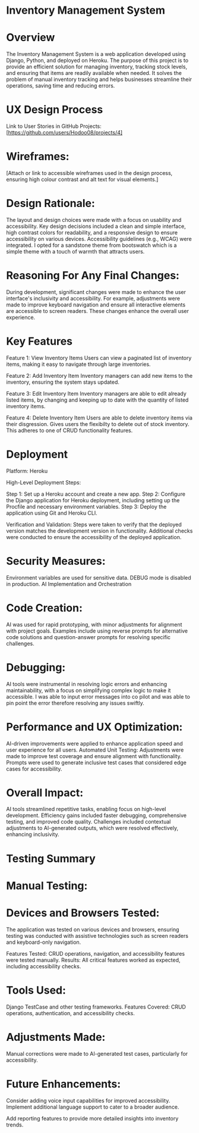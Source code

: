 # Inventory Management System

# Overview

The Inventory Management System is a web application developed using Django, Python, and deployed on Heroku. The purpose of this project is to provide an efficient solution for managing inventory, tracking stock levels, and ensuring that items are readily available when needed. It solves the problem of manual inventory tracking and helps businesses streamline their operations, saving time and reducing errors.

# UX Design Process

Link to User Stories in GitHub Projects:
[https://github.com/users/Hodoo08/projects/4]

# Wireframes:

[Attach or link to accessible wireframes used in the design process, ensuring high colour contrast and alt text for visual elements.]

# Design Rationale:

The layout and design choices were made with a focus on usability and accessibility. Key design decisions included a clean and simple interface, high contrast colors for readability, and a responsive design to ensure accessibility on various devices. Accessibility guidelines (e.g., WCAG) were integrated.
I opted for a sandstone theme from bootswatch which is a simple theme with a touch of warmth that attracts users.

# Reasoning For Any Final Changes:

During development, significant changes were made to enhance the user interface's inclusivity and accessibility. For example, adjustments were made to improve keyboard navigation and ensure all interactive elements are accessible to screen readers. These changes enhance the overall user experience.

# Key Features

Feature 1: View Inventory Items
Users can view a paginated list of inventory items, making it easy to navigate through large inventories.

Feature 2: Add Inventory Item
Inventory managers can add new items to the inventory, ensuring the system stays updated.

Feature 3: Edit Inventory Item
Inventory managers are able to edit already listed items, by changing and keeping up to date with the quantity of listed inventory items.

Feature 4: Delete Inventory Item
Users are able to delete inventory items via their disgression. Gives users the flexibilty to delete out of stock inventory. This adheres to one of CRUD functionality features.


# Deployment
Platform: Heroku

High-Level Deployment Steps:

Step 1: Set up a Heroku account and create a new app.
Step 2: Configure the Django application for Heroku deployment, including setting up the Procfile and necessary environment variables.
Step 3: Deploy the application using Git and Heroku CLI.

Verification and Validation:
Steps were taken to verify that the deployed version matches the development version in functionality. Additional checks were conducted to ensure the accessibility of the deployed application.

# Security Measures:

Environment variables are used for sensitive data.
DEBUG mode is disabled in production.
AI Implementation and Orchestration


# Code Creation: 
AI was used for rapid prototyping, with minor adjustments for alignment with project goals. Examples include using reverse prompts for alternative code solutions and question-answer prompts for resolving specific challenges.

# Debugging: 
AI tools were instrumental in resolving logic errors and enhancing maintainability, with a focus on simplifying complex logic to make it accessible. I was able to input error messages into co pilot and was able to pin point the error therefore resolving any issues swiftly.

# Performance and UX Optimization: 
AI-driven improvements were applied to enhance application speed and user experience for all users.
Automated Unit Testing: 
Adjustments were made to improve test coverage and ensure alignment with functionality. Prompts were used to generate inclusive test cases that considered edge cases for accessibility.

# Overall Impact:
AI tools streamlined repetitive tasks, enabling focus on high-level development. Efficiency gains included faster debugging, comprehensive testing, and improved code quality. Challenges included contextual adjustments to AI-generated outputs, which were resolved effectively, enhancing inclusivity.

# Testing Summary

# Manual Testing:


# Devices and Browsers Tested: 

The application was tested on various devices and browsers, ensuring testing was conducted with assistive technologies such as screen readers and keyboard-only navigation.

Features Tested: 
CRUD operations, navigation, and accessibility features were tested manually.
Results: All critical features worked as expected, including accessibility checks.


# Tools Used:

Django TestCase and other testing frameworks.
Features Covered: CRUD operations, authentication, and accessibility checks.

# Adjustments Made: 

Manual corrections were made to AI-generated test cases, particularly for accessibility.

# Future Enhancements:

Consider adding voice input capabilities for improved accessibility.
Implement additional language support to cater to a broader audience.

Add reporting features to provide more detailed insights into inventory trends.
